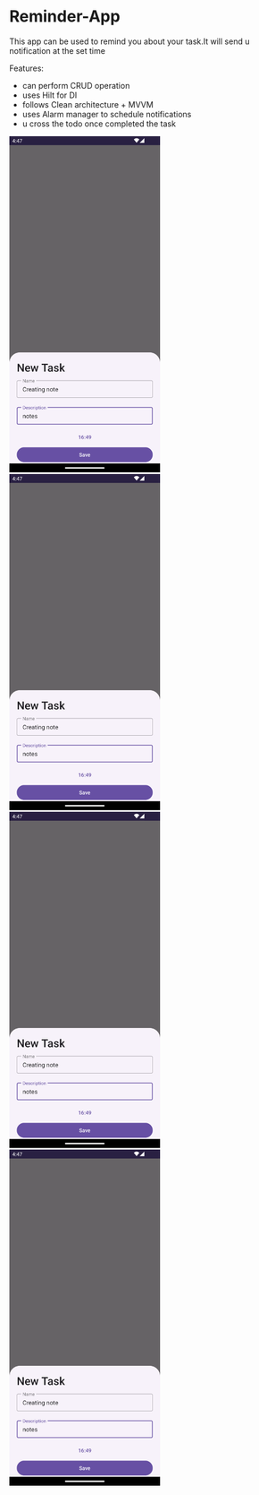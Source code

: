 # Reminder-App
This app can be used to remind you about your task.It will send u notification at the set time <br>

Features:<br>
- can perform CRUD operation
- uses Hilt for DI
- follows Clean architecture + MVVM
- uses Alarm manager to schedule notifications
- u cross the todo once completed the task

<img src="https://github.com/shalenMathew/Reminder-App/blob/master/gallery/1.png" alt="Splash_Screen" width="270" height="600">
<img src="https://github.com/shalenMathew/Reminder-App/blob/master/gallery/1.png" alt="Splash_Screen" width="270" height="600">
<img src="https://github.com/shalenMathew/Reminder-App/blob/master/gallery/1.png" alt="Splash_Screen" width="270" height="600">
<img src="https://github.com/shalenMathew/Reminder-App/blob/master/gallery/1.png" alt="Splash_Screen" width="270" height="600">


